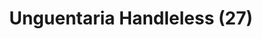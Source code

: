 ---
label: 
title: "Unguentaria Handleless (27)"
order: 850
layout: table-of-contents
presentation: grid
---